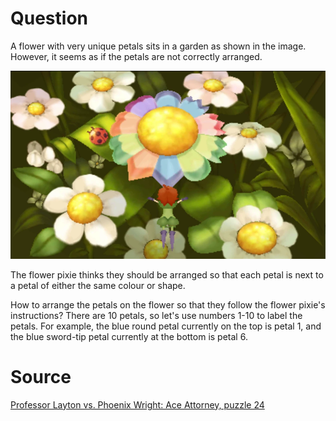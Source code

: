 # Question

A flower with very unique petals sits in a garden as shown in the image. However, it seems as if the petals are not correctly arranged.

![Flower with unique petals](Q8.webp)

The flower pixie thinks they should be arranged so that each petal is next to a petal of either the same colour or shape.

How to arrange the petals on the flower so that they follow the flower pixie's instructions? There are 10 petals, so let's use numbers 1-10 to label the petals. For example, the blue round petal currently on the top is petal 1, and the blue sword-tip petal currently at the bottom is petal 6.

# Source

[Professor Layton vs. Phoenix Wright: Ace Attorney, puzzle 24](https://layton.fandom.com/wiki/Puzzle:Pretty_Posey)
